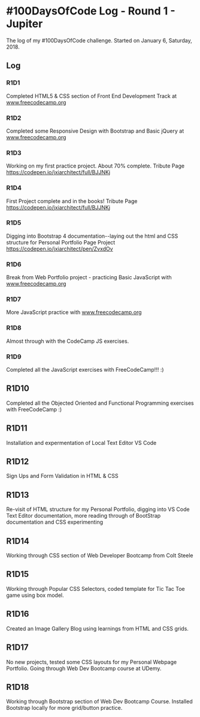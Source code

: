 # #100DaysOfCode Log - Round 1 - Jupiter

The log of my #100DaysOfCode challenge. Started on January 6, Saturday, 2018.

## Log

### R1D1 
Completed HTML5 & CSS section of Front End Development Track at www.freecodecamp.org 

### R1D2
Completed some Responsive Design with Bootstrap and Basic jQuery at www.freecodecamp.org

### R1D3 
Working on my first practice project. About 70% complete. Tribute Page https://codepen.io/jxiarchitect/full/BJJNKj

### R1D4
First Project complete and in the books! Tribute Page https://codepen.io/jxiarchitect/full/BJJNKj

### R1D5
Digging into Bootstrap 4 documentation--laying out the html and CSS structure for Personal Portfolio Page Project https://codepen.io/jxiarchitect/pen/ZvxdOv

### R1D6
Break from Web Portfolio project - practicing Basic JavaScript with www.freecodecamp.org

### R1D7
More JavaScript practice with www.freecodecamp.org 

### R1D8
Almost through with the CodeCamp JS exercises.

### R1D9
Completed all the JavaScript exercises with FreeCodeCamp!!! :) 

## R1D10
Completed all the Objected Oriented and Functional Programming exercises with FreeCodeCamp :) 

## R1D11
 Installation and expermentation of Local Text Editor VS Code

## R1D12
Sign Ups and Form Validation in HTML & CSS

## R1D13
Re-visit of HTML structure for my Personal Portfolio, digging into VS Code Text Editor documentation, more reading through of BootStrap documentation and CSS experimenting

## R1D14
Working through CSS section of Web Developer Bootcamp from Colt Steele

## R1D15
Working through Popular CSS Selectors, coded template for Tic Tac Toe game using box model.

## R1D16
Created an Image Gallery Blog using learnings from HTML and CSS grids.

## R1D17
No new projects, tested some CSS layouts for my Personal Webpage Portfolio. Going through Web Dev Bootcamp course at UDemy.

## R1D18
Working through Bootstrap section of Web Dev Bootcamp Course. Installed Bootstrap locally for more grid/button practice.
